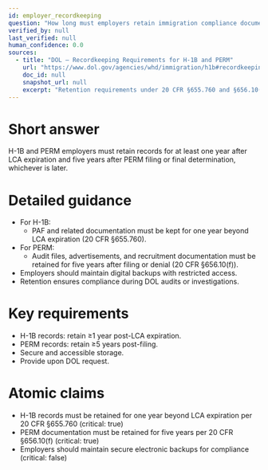 ```yaml
---
id: employer_recordkeeping
question: "How long must employers retain immigration compliance documents?"
verified_by: null
last_verified: null
human_confidence: 0.0
sources:
  - title: "DOL – Recordkeeping Requirements for H-1B and PERM"
    url: "https://www.dol.gov/agencies/whd/immigration/h1b#recordkeeping"
    doc_id: null
    snapshot_url: null
    excerpt: "Retention requirements under 20 CFR §655.760 and §656.10(f)."
---
```


# Short answer
H-1B and PERM employers must retain records for at least one year after LCA expiration and five years after PERM filing or final determination, whichever is later.

# Detailed guidance
- For H-1B:
  - PAF and related documentation must be kept for one year beyond LCA expiration (20 CFR §655.760).
- For PERM:
  - Audit files, advertisements, and recruitment documentation must be retained for five years after filing or denial (20 CFR §656.10(f)).
- Employers should maintain digital backups with restricted access.
- Retention ensures compliance during DOL audits or investigations.

# Key requirements
- H-1B records: retain ≥1 year post-LCA expiration.  
- PERM records: retain ≥5 years post-filing.  
- Secure and accessible storage.  
- Provide upon DOL request.

# Atomic claims
- H-1B records must be retained for one year beyond LCA expiration per 20 CFR §655.760 (critical: true)
- PERM documentation must be retained for five years per 20 CFR §656.10(f) (critical: true)
- Employers should maintain secure electronic backups for compliance (critical: false)

